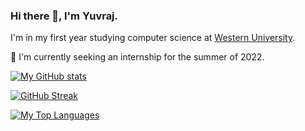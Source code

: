 ### Hi there 👋, I'm Yuvraj. 

I'm in my first year studying computer science at [Western University](https://www.uwo.ca).

🔭 I'm currently seeking an internship for the summer of 2022.

[![My GitHub stats](https://github-readme-stats.vercel.app/api?username=yuvrajvirdi&theme=radical)](https://github.com/anuraghazra/github-readme-stats)

[![GitHub Streak](http://github-readme-streak-stats.herokuapp.com?user=yuvrajvirdi&theme=radical&date_format=M%20j%5B%2C%20Y%5D)](https://git.io/streak-stats)

[![My Top Languages](https://github-readme-stats.vercel.app/api/top-langs/?username=yuvrajvirdi&theme=radical)](https://github.com/anuraghazra/github-readme-stats)





<!--
**yuvrajvirdi/yuvrajvirdi** is a ✨ _special_ ✨ repository because its `README.md` (this file) appears on your GitHub profile.

Here are some ideas to get you started:

- 🔭 I’m currently working on ...
- 🌱 I’m currently learning ...
- 👯 I’m looking to collaborate on ...
- 🤔 I’m looking for help with ...
- 💬 Ask me about ...
- 📫 How to reach me: ...
- 😄 Pronouns: ...
- ⚡ Fun fact: ...
-->

